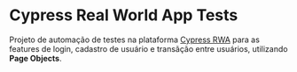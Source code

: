 # Cypress Real World App Tests

Projeto de automação de testes na plataforma [Cypress RWA](https://learn.cypress.io/real-world-examples/cypress-real-world-app-overview) para as features de login, cadastro de usuário e transãção entre usuários, utilizando **Page Objects**.
